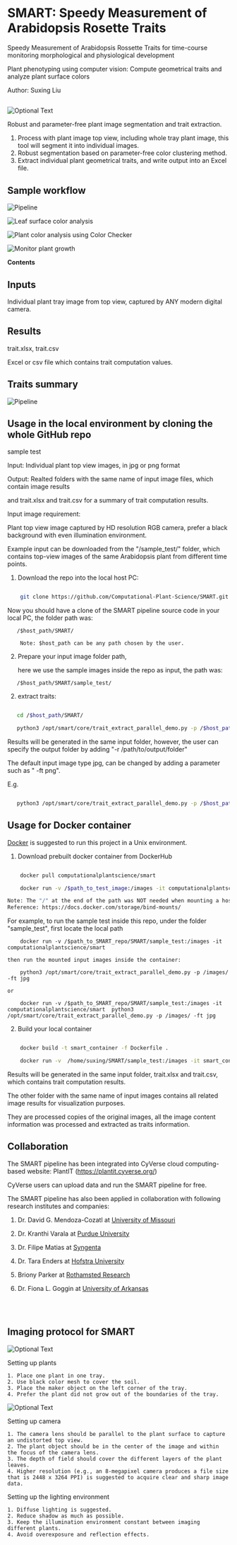 # SMART: Speedy Measurement of Arabidopsis Rosette Traits

Speedy Measurement of Arabidopsis Rossette Traits for time-course monitoring morphological and physiological development

Plant phenotyping using computer vision: Compute geometrical traits and analyze plant surface colors

Author: Suxing Liu


##



![Optional Text](../master/media/Smart.png) 

Robust and parameter-free plant image segmentation and trait extraction.

1. Process with plant image top view, including whole tray plant image, this tool will segment it into individual images.
2. Robust segmentation based on parameter-free color clustering method.
3. Extract individual plant geometrical traits, and write output into an Excel file.


## Sample workflow

![Pipeline](../master/media/Slide1.png)

![Leaf surface color analysis](../master/media/Slide2.png)

![Plant color analysis using Color Checker](../master/media/Slide3.png)

![Monitor plant growth](../master/media/monitor_time_growth.gif)

<!-- START doctoc generated TOC please keep comment here to allow auto update -->
<!-- DON'T EDIT THIS SECTION, INSTEAD RE-RUN doctoc TO UPDATE -->
**Contents**

<!-- END doctoc generated TOC please keep comment here to allow auto-update -->




## Inputs 

   Individual plant tray image from top view, captured by ANY modern digital camera. 

## Results 

trait.xlsx, trait.csv

Excel or csv file which contains trait computation values.

## Traits summary

![Pipeline](../master/media/traits_summary.png)


## Usage in the local environment by cloning the whole GitHub repo 

sample test

Input: Individual plant top view images, in jpg or png format

Output: Realted folders with the same name of input image files, which contain image results

and trait.xlsx and trait.csv for a summary of trait computation results. 


Input image requirement:

Plant top view image captured by HD resolution RGB camera, prefer a black background with even illumination environment. 

Example input can be downloaded from the "/sample_test/" folder, which contains top-view images of the same Arabidopsis plant from different time points. 


1. Download the repo into the local host PC:

```bash

    git clone https://github.com/Computational-Plant-Science/SMART.git

```

   Now you should have a clone of the SMART pipeline source code in your local PC, the folder path was:
```
   /$host_path/SMART/
   
    Note: $host_path can be any path chosen by the user. 
```

2. Prepare your input image folder path,

   here we use the sample images inside the repo as input, the path was:
```
   /$host_path/SMART/sample_test/
```

2. extract traits:

```bash

   cd /$host_path/SMART/

   python3 /opt/smart/core/trait_extract_parallel_demo.py -p /$host_path/SMART/sample_test/ `

```
Results will be generated in the same input folder, however, the user can specify the output folder by adding "-r /path/to/output/folder"

The default input image type jpg, can be changed by adding a parameter such as " -ft png".

E.g. 

```bash

   python3 /opt/smart/core/trait_extract_parallel_demo.py -p /$host_path/$inout_image_folder/ -ft png -r /$path_to_output_folder/`

```


## Usage for Docker container 


[Docker](https://www.docker.com/) is suggested to run this project in a Unix environment.

1. Download prebuilt docker container from DockerHub 

```bash

    docker pull computationalplantscience/smart

    docker run -v /$path_to_test_image:/images -it computationalplantscience/smart

Note: The "/" at the end of the path was NOT needed when mounting a host directory into a Docker container. Above command mount the local directory "/$path_to_test_image" inside the container path "/images"
Reference: https://docs.docker.com/storage/bind-mounts/
```

For example, to run the sample test inside this repo, under the folder "sample_test", first locate the local path 
```
    docker run -v /$path_to_SMART_repo/SMART/sample_test:/images -it computationalplantscience/smart
```

    then run the mounted input images inside the container:
``` 
    python3 /opt/smart/core/trait_extract_parallel_demo.py -p /images/ -ft jpg
```
    or 
```
    docker run -v /$path_to_SMART_repo/SMART/sample_test:/images -it computationalplantscience/smart  python3 /opt/smart/core/trait_extract_parallel_demo.py -p /images/ -ft jpg
```

2. Build your local container

```bash

    docker build -t smart_container -f Dockerfile .

    docker run -v  /home/suxing/SMART/sample_test:/images -it smart_container

```

Results will be generated in the same input folder, trait.xlsx and trait.csv, which contains trait computation results.

The other folder with the same name of input images contains all related image results for visualization purposes. 

They are processed copies of the original images, all the image content information was processed and extracted as traits information. 


## Collaboration


The SMART pipeline has been integrated into CyVerse cloud computing-based website: PlantIT (https://plantit.cyverse.org/)

CyVerse users can upload data and run the SMART pipeline for free. 


The SMART pipeline has also been applied in collaboration with following research institutes and companies: 

1. Dr. David G. Mendoza-Cozatl at [University of Missouri](https://cafnr.missouri.edu/person/david-mendoza-cozatl/)

2. Dr. Kranthi Varala at [Purdue University](https://www.purdue.edu/gradschool/pulse/groups/profiles/faculty/varala.html) 

3. Dr. Filipe Matias at [Syngenta](https://www.linkedin.com/in/filipe-matias-27bab5199/)

4. Dr. Tara Enders at [Hofstra University](https://sites.google.com/view/enders-lab/people?pli=1)

5. Briony Parker at [Rothamsted Research](https://repository.rothamsted.ac.uk/staff/98225/briony-parker)

6. Dr. Fiona L. Goggin at [University of Arkansas](https://enpl.uark.edu/people/faculty/uid/fgoggin/name/Fiona+Goggin/)


<br/><br/> 


## Imaging protocol for SMART


![Optional Text](../master/media/plant.jpg)

Setting up plants

    1. Place one plant in one tray.
    2. Use black color mesh to cover the soil.
    3. Place the maker object on the left corner of the tray.
    4. Prefer the plant did not grow out of the boundaries of the tray.




![Optional Text](../master/media/camera.jpg)

Setting up camera

    1. The camera lens should be parallel to the plant surface to capture an undistorted top view. 
    2. The plant object should be in the center of the image and within the focus of the camera lens.
    3. The depth of field should cover the different layers of the plant leaves. 
    4. Higher resolution (e.g., an 8-megapixel camera produces a file size that is 2448 x 3264 PPI) is suggested to acquire clear and sharp image data.



Setting up the lighting environment

    1. Diffuse lighting is suggested. 
    2. Reduce shadow as much as possible.
    3. Keep the illumination environment constant between imaging different plants. 
    4. Avoid overexposure and reflection effects.


